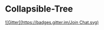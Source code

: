 Collapsible-Tree
================
[![Gitter](https://badges.gitter.im/Join Chat.svg)](https://gitter.im/musoftware/Collapsible-Tree?utm_source=badge&utm_medium=badge&utm_campaign=pr-badge&utm_content=badge)
